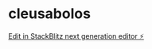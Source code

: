 # cleusabolos

[Edit in StackBlitz next generation editor ⚡️](https://stackblitz.com/~/github.com/LucioLucasSilva/cleusabolos)
